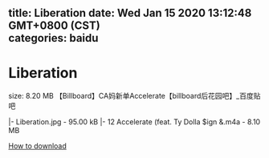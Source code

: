 
title: Liberation
date: Wed Jan 15 2020 13:12:48 GMT+0800 (CST)    
categories: baidu
---

# Liberation
size: 8.20 MB
 【Billboard】CA妈新单Accelerate【billboard后花园吧】_百度贴吧
 
|- Liberation.jpg - 95.00 kB
|- 12 Accelerate (feat. Ty Dolla $ign &.m4a - 8.10 MB

[How to download](https://bpcam.bemobtrk.com/go/2ceec3aa-1ca2-46d6-b9ff-aaa5c184517c?jno=404)
